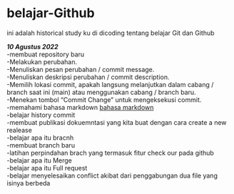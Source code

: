 # belajar-Github
ini adalah historical study ku di dicoding tentang belajar Git dan Github

***10 Agustus 2022***   
-membuat repository baru  
-Melakukan perubahan.  
-Menuliskan pesan perubahan / commit message.  
-Menuliskan deskripsi perubahan / commit description.  
-Memilih lokasi commit, apakah langsung melanjutkan dalam cabang / branch saat ini (main) atau menggunakan cabang / branch baru.  
-Menekan tombol “Commit Change” untuk mengeksekusi commit.  
-memahami bahasa markdown [bahasa markdown](https://www.markdownguide.org/basic-syntax/)  
-belajar history commit  
-membuat publikasi dokuemntasi yang kita buat dengan cara create a new realease  
-belajar apa itu bracnh  
-membuat branch baru  
-latihan perpindahan brach yang termasuk fitur check our pada github  
-belajar apa itu Merge  
-belajar apa itu Full request  
-belajar menyelesaikan conflict akibat dari penggabungan dua file yang isinya berbeda  

